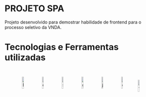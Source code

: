 # PROJETO SPA

Projeto desenvolvido para demostrar habilidade de frontend para o processo seletivo da VNDA.



#  Tecnologias e Ferramentas utilizadas

<div align="center"><br>
<img align="center" alt="html" height="10%" width="10%" style="margin-right:10px" src="https://cdn.jsdelivr.net/gh/devicons/devicon/icons/html5/html5-original-wordmark.svg">
<img align="center" alt="css" height="10%" width="10%" style="margin-right:10px" src="https://cdn.jsdelivr.net/gh/devicons/devicon/icons/css3/css3-original-wordmark.svg">
<img align="center" alt="sass" height="10%" width="10%" style="margin-right:10px" src="https://cdn.jsdelivr.net/gh/devicons/devicon/icons/sass/sass-original.svg">
<img align="center" alt="gulp" height="10%" width="10%" style="margin-right:10px" src="https://cdn.jsdelivr.net/gh/devicons/devicon/icons/gulp/gulp-plain.svg">
<img align="center" alt="javaScript" height="10%" width="10%" style="margin-right:10px" src="https://cdn.jsdelivr.net/gh/devicons/devicon/icons/javascript/javascript-original.svg">
<img align="center" alt="git" height="10%" width="10%" style="https://cdn.jsdelivr.net/gh/devicons/devicon/icons/git/git-plain-wordmark.svg"/>
<img align="center" alt="vscode" height="10%" width="10%" style="margin-right:10px; margin-top:20px" src="https://cdn.jsdelivr.net/gh/devicons/devicon/icons/vscode/vscode-original-wordmark.svg"/>

</div>